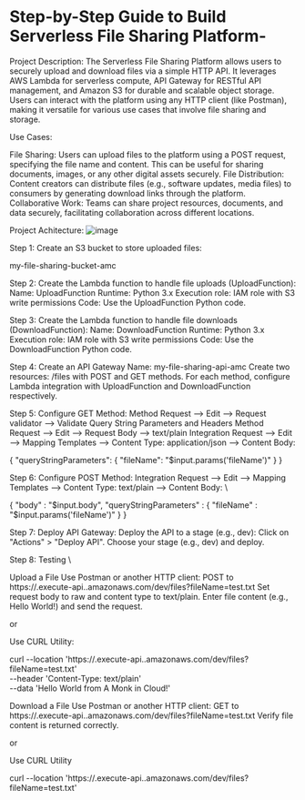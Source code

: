 # Step-by-Step Guide to Build Serverless File Sharing Platform-

Project Description:
The Serverless File Sharing Platform allows users to securely upload and download files via a simple HTTP API. It leverages AWS Lambda for serverless compute, API Gateway for RESTful API management, and Amazon S3 for durable and scalable object storage. Users can interact with the platform using any HTTP client (like Postman), making it versatile for various use cases that involve file sharing and storage.

Use Cases:

File Sharing: Users can upload files to the platform using a POST request, specifying the file name and content. This can be useful for sharing documents, images, or any other digital assets securely.
File Distribution: Content creators can distribute files (e.g., software updates, media files) to consumers by generating download links through the platform.
Collaborative Work: Teams can share project resources, documents, and data securely, facilitating collaboration across different locations.

Project Achitecture:
![image](https://github.com/user-attachments/assets/01a5c0e2-1f03-4daa-97e7-3bf96fcc6150)

Step 1: Create an S3 bucket to store uploaded files:

my-file-sharing-bucket-amc

Step 2: Create the Lambda function to handle file uploads (UploadFunction):
Name: UploadFunction
Runtime: Python 3.x
Execution role: IAM role with S3 write permissions
Code: Use the UploadFunction Python code.

Step 3: Create the Lambda function to handle file downloads (DownloadFunction):
Name: DownloadFunction
Runtime: Python 3.x
Execution role: IAM role with S3 write permissions
Code: Use the DownloadFunction Python code.

Step 4: Create an API Gateway
Name: my-file-sharing-api-amc
Create two resources: /files with POST and GET methods.
For each method, configure Lambda integration with UploadFunction and DownloadFunction respectively.

Step 5: Configure GET Method:
Method Request --> Edit --> Request validator --> Validate Query String Parameters and Headers
Method Request --> Edit --> Request Body --> text/plain
Integration Request --> Edit --> Mapping Templates --> Content Type: application/json --> Content Body:

{
  "queryStringParameters": {
      "fileName": "$input.params('fileName')"
  }
}

Step 6: Configure POST Method:
Integration Request --> Edit --> Mapping Templates --> Content Type: text/plain --> Content Body: \

{
  "body" : "$input.body",
  "queryStringParameters" : {
      "fileName" : "$input.params('fileName')"
  }
}

Step 7: Deploy API Gateway:
Deploy the API to a stage (e.g., dev):
Click on "Actions" > "Deploy API".
Choose your stage (e.g., dev) and deploy.

Step 8: Testing \

Upload a File
Use Postman or another HTTP client:
POST to https://.execute-api..amazonaws.com/dev/files?fileName=test.txt
Set request body to raw and content type to text/plain.
Enter file content (e.g., Hello World!) and send the request.

or

Use CURL Utility:

curl --location 'https://<api-id>.execute-api.<region>.amazonaws.com/dev/files?fileName=test.txt' \
--header 'Content-Type: text/plain' \
--data 'Hello World from A Monk in Cloud!'

Download a File
Use Postman or another HTTP client:
GET to https://.execute-api..amazonaws.com/dev/files?fileName=test.txt
Verify file content is returned correctly.

or

Use CURL Utility

curl --location 'https://<api-id>.execute-api.<region>.amazonaws.com/dev/files?fileName=test.txt'


